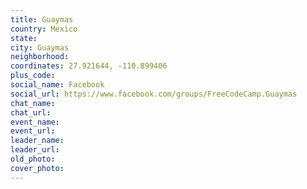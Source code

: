 ```yaml
---
title: Guaymas
country: Mexico
state: 
city: Guaymas
neighborhood: 
coordinates: 27.921644, -110.899406
plus_code:
social_name: Facebook
social_url: https://www.facebook.com/groups/FreeCodeCamp.Guaymas
chat_name:
chat_url:
event_name:
event_url:
leader_name:
leader_url:
old_photo: 
cover_photo:
---
```

